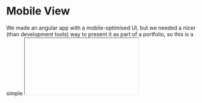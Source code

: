 

# Mobile View #

We made an angular app with a mobile-optimised UI, but we needed a nicer (than development tools) way to present it as part of a portfolio, so this is a simple <iframe> based solution to that problem.

If the viewport size is less than 650px then there is a media query that displays a full screen <iframe> of the target website.

If the viewport is greater than 650px then the interface is changed to use a static outline (.png) of a generic mobile phone with an <iframe> sitting on top of that images display.

